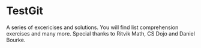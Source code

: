 # TestGit
A series of excericises and solutions.
You will find list comprehension exercises and many more.
Special thanks to Ritvik Math, CS Dojo and Daniel Bourke.

